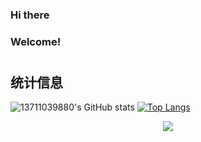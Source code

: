 ### Hi there
### Welcome!
#

## 统计信息
![13711039880's GitHub stats](https://github-readme-stats.vercel.app/api?username=13711039880&show_icons=true&theme=tokyonight)
[![Top Langs](https://github-readme-stats.vercel.app/api/top-langs/?username=13711039880&langs_count=3&theme=tokyonight)](https://github.com/anuraghazra/github-readme-stats)
<div align="center"> <img src="https://github-profile-trophy.vercel.app/?username=13711039880" /> </div>
